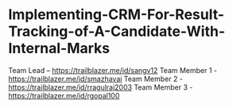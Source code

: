 # Implementing-CRM-For-Result-Tracking-of-A-Candidate-With-Internal-Marks
Team Lead – https://trailblazer.me/id/sangv12
Team Member 1 - https://trailblazer.me/id/smazhavai
Team Member 2 - https://trailblazer.me/id/rragulraj2003 
Team Member 3 - https://trailblazer.me/id/rgopal100
